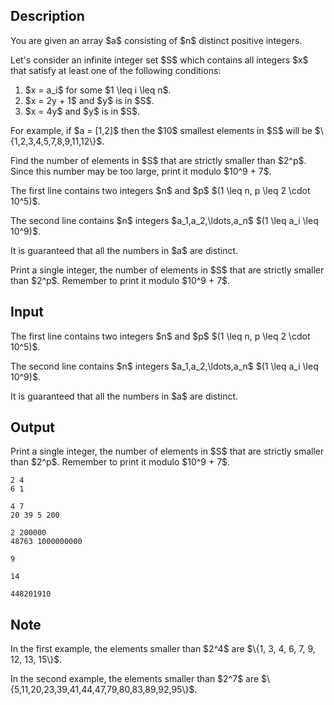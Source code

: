 ## Description

<div><p>You are given an array $a$ consisting of $n$ <span class="tex-font-style-bf">distinct</span> positive integers.</p><p>Let's consider an infinite integer set $S$ which contains all integers $x$ that satisfy at least one of the following conditions:</p><ol><li> $x = a_i$ for some $1 \leq i \leq n$.</li><li> $x = 2y + 1$ and $y$ is in $S$.</li><li> $x = 4y$ and $y$ is in $S$.</li></ol><p>For example, if $a = [1,2]$ then the $10$ smallest elements in $S$ will be $\{1,2,3,4,5,7,8,9,11,12\}$.</p><p>Find the number of elements in $S$ that are strictly smaller than $2^p$. Since this number may be too large, print it modulo $10^9 + 7$.</p></div><div class="input-specification"><p>The first line contains two integers $n$ and $p$ $(1 \leq n, p \leq 2 \cdot 10^5)$.</p><p>The second line contains $n$ integers $a_1,a_2,\ldots,a_n$ $(1 \leq a_i \leq 10^9)$.</p><p>It is guaranteed that all the numbers in $a$ are distinct.</p></div><div class="output-specification"><p>Print a single integer, the number of elements in $S$ that are strictly smaller than $2^p$. Remember to print it modulo $10^9 + 7$. </p></div>

## Input

<p>The first line contains two integers $n$ and $p$ $(1 \leq n, p \leq 2 \cdot 10^5)$.</p><p>The second line contains $n$ integers $a_1,a_2,\ldots,a_n$ $(1 \leq a_i \leq 10^9)$.</p><p>It is guaranteed that all the numbers in $a$ are distinct.</p>

## Output

<p>Print a single integer, the number of elements in $S$ that are strictly smaller than $2^p$. Remember to print it modulo $10^9 + 7$. </p>





```input1
2 4
6 1
```




```input2
4 7
20 39 5 200
```




```input3
2 200000
48763 1000000000
```




```output1
9
```




```output2
14
```




```output3
448201910
```



## Note

<p>In the first example, the elements smaller than $2^4$ are $\{1, 3, 4, 6, 7, 9, 12, 13, 15\}$.</p><p>In the second example, the elements smaller than $2^7$ are $\{5,11,20,23,39,41,44,47,79,80,83,89,92,95\}$.</p>
